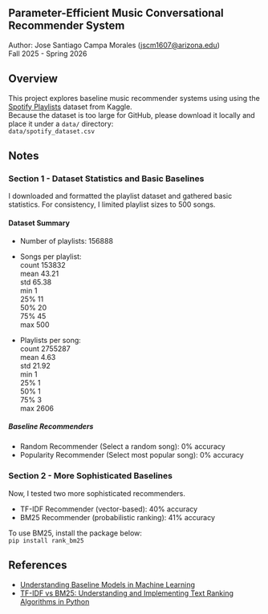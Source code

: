 Parameter-Efficient Music Conversational Recommender System
------------

Author: Jose Santiago Campa Morales ([jscm1607@arizona.edu](mailto:jscm1607@arizona.edu))  
Fall 2025 - Spring 2026

## Overview
This project explores baseline music recommender systems using using the 
[Spotify Playlists](https://www.kaggle.com/datasets/andrewmvd/spotify-playlists) dataset
from Kaggle.<br>
Because the dataset is too large for GitHub, please download it locally and place it under
a `data/` directory:<br>
`data/spotify_dataset.csv`

## Notes
### Section 1 - Dataset Statistics and Basic Baselines
I downloaded and formatted the playlist dataset and gathered basic statistics.
For consistency, I limited playlist sizes to 500 songs.<br>

#### Dataset Summary
* Number of playlists: 156888 <br>
* Songs per playlist:<br>
count    153832<br>
mean         43.21<br>
std          65.38<br>
min           1<br>
25%          11<br>
50%          20<br>
75%          45<br>
max         500

* Playlists per song:<br>
count    2755287<br>
mean           4.63<br>
std            21.92<br>
min            1<br>
25%            1<br>
50%            1<br>
75%            3<br>
max         2606

##### Baseline Recommenders
- Random Recommender (Select a random song): 0% accuracy<br>
- Popularity Recommender (Select most popular song): 0% accuracy

### Section 2 - More Sophisticated Baselines
Now, I tested two more sophisticated recommenders.<br>

- TF-IDF Recommender (vector-based): 40% accuracy<br>
- BM25 Recommender (probabilistic ranking): 41% accuracy<br>

To use BM25, install the package below:<br>
`pip install rank_bm25`

## References
* [Understanding Baseline Models in Machine Learning](https://medium.com/@preethi_prakash/understanding-baseline-models-in-machine-learning-3ed94f03d645)
* [TF-IDF vs BM25: Understanding and Implementing Text Ranking Algorithms in Python](https://medium.com/@macikgozm/tf-idf-vs-bm25-understanding-and-implementing-text-ranking-algorithms-in-python-f56111f5086b)